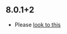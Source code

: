 ## 8.0.1+2

- Please [look to this]((https://dooboolab.github.io/flutter_sound/doc/book/CHANGELOG.html))
